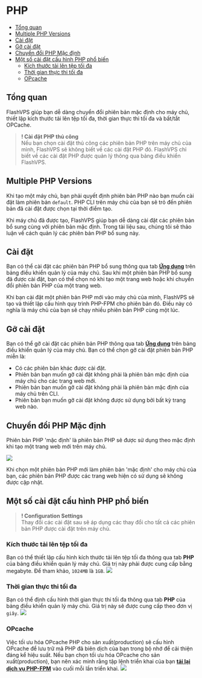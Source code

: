 # PHP

<!-- TOC -->

- [Tổng quan](#tổng-quan)
- [Multiple PHP Versions](#multiple-php-versions)
- [Cài đặt](#cài-đặt)
- [Gỡ cài đặt](#gỡ-cài-đặt)
- [Chuyển đổi PHP Mặc định](#chuyển-đổi-php-mặc-định)
- [Một số cài đặt cấu hình PHP phổ biến](#một-số-cài-đặt-cấu-hình-php-phổ-biến)
  - [Kích thước tải lên tệp tối đa](#kích-thước-tải-lên-tệp-tối-đa)
  - [Thời gian thực thi tối đa](#thời-gian-thưc-thi-tối-đa)
  - [OPcache](#opcache)
<!-- /TOC -->

<a id="markdown-tổng-quan" name="tổng-quan"></a>

## Tổng quan
FlashVPS giúp bạn dễ dàng chuyển đổi phiên bản mặc định cho máy chủ, thiết lập kích thước tải lên tệp tối đa, thời gian thực thi tối đa và bất/tắt OPCache.
> **! Cài đặt PHP thủ công**  
> Nếu bạn chọn cài đặt thủ công các phiên bản PHP trên máy chủ của mình, FlashVPS sẽ không biết về các cài đặt PHP đó. FlashVPS chỉ biết về các cài đặt PHP được quản lý thông qua bảng điều khiển FlashVPS.

<a id="markdown-multiple-php-versions" name="multiple-php-versions"></a>

## Multiple PHP Versions 
Khi tạo một máy chủ, bạn phải quyết định phiên bản PHP nào bạn muốn cài đặt làm phiên bản `default`. PHP CLI trên máy chủ của bạn sẽ trỏ đến phiên bản đã cài đặt được chọn tại thời điểm tạo.

Khi máy chủ đã được tạo, FlashVPS giúp bạn dễ dàng cài đặt các phiên bản bổ sung cùng với phiên bản mặc định. Trong tài liệu sau, chúng tôi sẽ thảo luận về cách quản lý các phiên bản PHP bổ sung này.

<a id="markdown-cài-đặt" name="cài-đặt"></a>
## Cài đặt

Bạn có thể cài đặt các phiên bản PHP bổ sung thông qua tab [**Ứng dụng**](/docs/vi/1.0/applications) trên bảng điều khiển quản lý của máy chủ. Sau khi một phiên bản PHP bổ sung đã được cài đặt, bạn có thể chọn nó khi tạo một trang web hoặc khi chuyển đổi phiên bản PHP của một trang web.

Khi bạn cài đặt một phiên bản PHP mới vào máy chủ của mình, FlashVPS sẽ tạo và thiết lập cấu hình quy trình PHP-FPM cho phiên bản đó. Điều này có nghĩa là máy chủ của bạn sẽ chạy nhiều phiên bản PHP cùng một lúc.


<a id="markdown-gỡ-cài-đặt" name="gỡ-cài-đặt"></a>

## Gỡ cài đặt
Bạn có thể gỡ cài đặt các phiên bản PHP thông qua tab [**Ứng dụng**](/docs/vi/1.0/applications) trên bảng điều khiển quản lý của máy chủ. Bạn có thể chọn gỡ cài đặt phiên bản PHP miễn là:
- Có các phiên bản khác được cài đặt.
- Phiên bản bạn muốn gỡ cài đặt không phải là phiên bản mặc định của máy chủ cho các trang web mới.
- Phiên bản bạn muốn gỡ cài đặt không phải là phiên bản mặc định của máy chủ trên CLI.
- Phiên bản bạn muốn gỡ cài đặt không được sử dụng bởi bất kỳ trang web nào.

<a id="markdown-chuyển-đổi-php-mặc-định" name="chuyển-đổi-php-mặc-định"></a>

## Chuyển đổi PHP Mặc định
Phiên bản PHP 'mặc định' là phiên bản PHP sẽ được sử dụng theo mặc định khi tạo một trang web mới trên máy chủ.

![](/vendor/docs/images/php-default-version.png)

Khi chọn một phiên bản PHP mới làm phiên bản 'mặc định' cho máy chủ của bạn, các phiên bản PHP được các trang web hiện có sử dụng sẽ không được cập nhật.

<a id="markdown-một-số-cài-đặt-cấu-hình-php-phổ-biến" name="một-số-cài-đặt-cấu-hình-php-phổ-biến"></a>

## Một số cài đặt cấu hình PHP phổ biến
> **! Configuration Settings**  
> Thay đổi các cài đặt sau sẽ áp dụng các thay đổi cho tất cả các phiên bản PHP được cài đặt trên máy chủ.

<a id="markdown-kích-thước-tải-lên-tệp-tối-đa" name="kích-thước-tải-lên-tệp-tối-đa"></a>

### Kích thước tải lên tệp tối đa
Bạn có thể thiết lập cấu hình kích thước tải lên tệp tối đa thông qua tab **PHP** của bảng điều khiển quản lý máy chủ. Giá trị này phải được cung cấp bằng megabyte. Để tham khảo, `1024MB` là `1GB`.
![](/vendor/docs/images/php-max-upload-file-size.png)

<a id="markdown-thời-gian-thưc-thi-tối-đa" name="thời-gian-thưc-thi-tối-đa"></a>

### Thời gian thực thi tối đa
Bạn có thể định cấu hình thời gian thực thi tối đa thông qua tab **PHP** của bảng điều khiển quản lý máy chủ. Giá trị này sẽ được cung cấp theo đơn vị `giây`.
![](/vendor/docs/images/php-max-execution-time.png)

<a id="markdown-opcache" name="opcache"></a>

### OPcache
Việc tối ưu hóa OPcache PHP cho sản xuất(production) sẽ cấu hình OPcache để lưu trữ mã PHP đã biên dịch của bạn trong bộ nhớ để cải thiện đáng kể hiệu suất. Nếu bạn chọn tối ưu hóa OPcache cho sản xuất(production), bạn nên xác minh rằng tập lệnh triển khai của bạn [**tải lại dịch vụ PHP-FPM**](/docs/vi/1.0/cookbook#restarting-php-fpm) vào cuối mỗi lần triển khai.
![](/vendor/docs/images/php-opcache.png)
